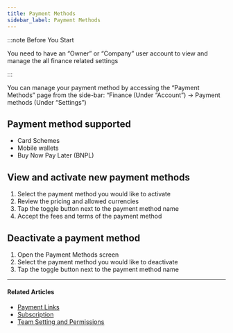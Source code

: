 ```yaml
---
title: Payment Methods
sidebar_label: Payment Methods
---
```


:::note Before You Start

You need to have an “Owner” or “Company” user account to view and manage the all finance related settings

:::

You can manage your payment method by accessing the “Payment Methods” page from the side-bar: “Finance (Under “Account”) -> Payment methods (Under “Settings”)

## Payment method supported

* Card Schemes
* Mobile wallets​
* Buy Now Pay Later (BNPL)

## View and activate new payment methods

1. Select the payment method you would like to activate
2. Review the pricing and allowed currencies
3. Tap the toggle button next to the payment method name
4. Accept the fees and terms of the payment method

## Deactivate a payment method

1. Open the Payment Methods screen
2. Select the payment method you would like to deactivate
3. Tap the toggle button next to the payment method name

***

#### Related Articles

* [<ins>Payment Links</ins>](1-payments-links.md)
* [<ins>Subscription</ins>](2-subscriptions.md)
* [<ins>Team Setting and Permissions</ins>](/2-account-management/2-team-settings/index.md)
